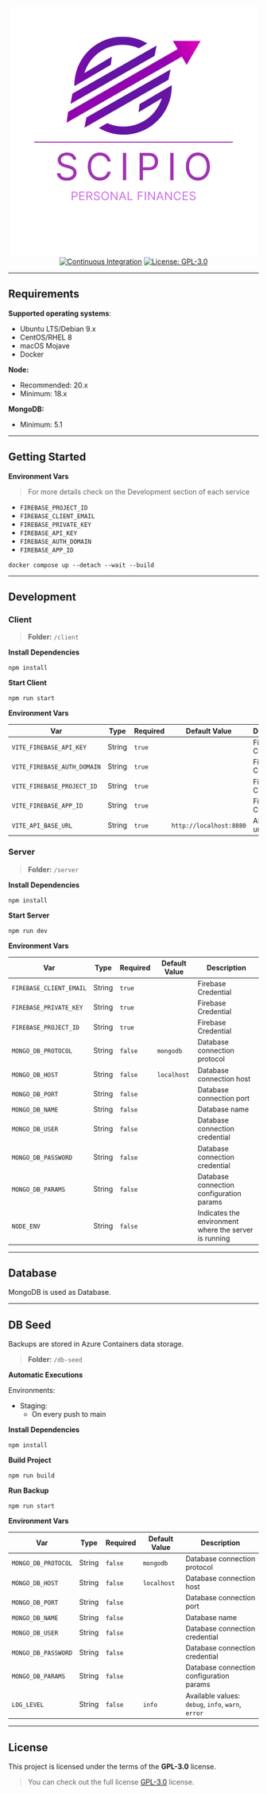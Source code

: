<div align="center"><a><img src="./.github/documentation/logo.png"></a></div>
<div align="center">
    <a href="https://github.com/jayc13/scipio-project/actions/workflows/on-merge-continuous-integration.yml"><img src="https://github.com/jayc13/scipio-project/actions/workflows/on-merge-continuous-integration.yml/badge.svg?branch=main" alt="Continuous Integration"></a>
    <a href="https://opensource.org/licenses/GPL-3.0"><img src="https://img.shields.io/badge/License-GPL-blue.svg" alt="License: GPL-3.0"></a>
</div>

------

## Requirements

**Supported operating systems**:

- Ubuntu LTS/Debian 9.x
- CentOS/RHEL 8
- macOS Mojave
- Docker

**Node:**

- Recommended: 20.x
- Minimum: 18.x

**MongoDB:**

- Minimum: 5.1

------

## Getting Started

**Environment Vars**
> For more details check on the Development section of each service

 - `FIREBASE_PROJECT_ID`
 - `FIREBASE_CLIENT_EMAIL`
 - `FIREBASE_PRIVATE_KEY`
 - `FIREBASE_API_KEY`
 - `FIREBASE_AUTH_DOMAIN`
 - `FIREBASE_APP_ID`

```shell
docker compose up --detach --wait --build
```

------

## Development

### Client

> **Folder:** `/client`

**Install Dependencies**

```shell
npm install
```

**Start Client**

```shell
npm run start
```

**Environment Vars**

| Var                         | Type   | Required | Default Value           | Description         |
|-----------------------------|--------|----------|-------------------------|---------------------|
| `VITE_FIREBASE_API_KEY`     | String | `true`   |                         | Firebase Credential |
| `VITE_FIREBASE_AUTH_DOMAIN` | String | `true`   |                         | Firebase Credential |
| `VITE_FIREBASE_PROJECT_ID`  | String | `true`   |                         | Firebase Credential |
| `VITE_FIREBASE_APP_ID`      | String | `true`   |                         | Firebase Credential |
| `VITE_API_BASE_URL`         | String | `true`   | `http://localhost:8080` | API base url        |

### Server

> **Folder:** `/server`

**Install Dependencies**

```shell
npm install
```

**Start Server**

```shell
npm run dev
```

**Environment Vars**

| Var                     | Type    | Required | Default Value | Description                                           |
|-------------------------|---------|----------|---------------|-------------------------------------------------------|
| `FIREBASE_CLIENT_EMAIL` | String  | `true`   |               | Firebase Credential                                   |
| `FIREBASE_PRIVATE_KEY`  | String  | `true`   |               | Firebase Credential                                   |
| `FIREBASE_PROJECT_ID`   | String  | `true`   |               | Firebase Credential                                   |
| `MONGO_DB_PROTOCOL`     | String  | `false`  | `mongodb`     | Database connection protocol                          |
| `MONGO_DB_HOST`         | String  | `false`  | `localhost`   | Database connection host                              |
| `MONGO_DB_PORT`         | String  | `false`  |               | Database connection port                              |
| `MONGO_DB_NAME`         | String  | `false`  |               | Database name                                         |
| `MONGO_DB_USER`         | String  | `false`  |               | Database connection credential                        |
| `MONGO_DB_PASSWORD`     | String  | `false`  |               | Database connection credential                        |
| `MONGO_DB_PARAMS`       | String  | `false`  |               | Database connection configuration params              | 
| `NODE_ENV`              | String  | `false`  |               | Indicates the environment where the server is running | 

------

## Database

MongoDB is used as Database.

------

## DB Seed

Backups are stored in Azure Containers data storage.

> **Folder:** `/db-seed`

**Automatic Executions**

Environments: 
- Staging:
  - On every push to main

**Install Dependencies**

```shell
npm install
```

**Build Project**

```shell
npm run build
```

**Run Backup**

```shell
npm run start
```

**Environment Vars**

| Var                 | Type   | Required | Default Value | Description                                        |
|---------------------|--------|----------|---------------|----------------------------------------------------|
| `MONGO_DB_PROTOCOL` | String | `false`  | `mongodb`     | Database connection protocol                       |
| `MONGO_DB_HOST`     | String | `false`  | `localhost`   | Database connection host                           |
| `MONGO_DB_PORT`     | String | `false`  |               | Database connection port                           |
| `MONGO_DB_NAME`     | String | `false`  |               | Database name                                      |
| `MONGO_DB_USER`     | String | `false`  |               | Database connection credential                     |
| `MONGO_DB_PASSWORD` | String | `false`  |               | Database connection credential                     |
| `MONGO_DB_PARAMS`   | String | `false`  |               | Database connection configuration params           | 
| `LOG_LEVEL`         | String | `false`  | `info`        | Available values: `debug`, `info`, `warn`, `error` | 

------

## License

This project is licensed under the terms of the **GPL-3.0** license.

> You can check out the full license [GPL-3.0](./LICENSE) license.
